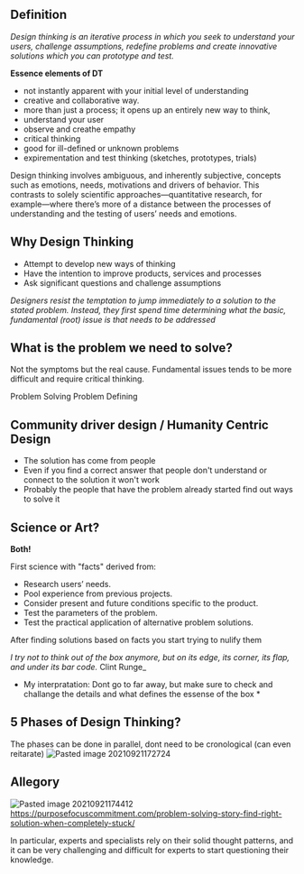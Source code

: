 ## Definition
*Design thinking is an iterative process in which you seek to understand your users, challenge assumptions, redefine problems and create innovative solutions which you can prototype and test.*

**Essence elements of DT**
- not instantly apparent with your initial level of understanding
- creative and collaborative way.
- more than just a process; it opens up an entirely new way to think,
-  understand your user
-  observe and creathe empathy
-  critical thinking
-  good for ill-defined or unknown problems
-  expirementation and test thinking (sketches, prototypes, trials)

Design thinking involves ambiguous, and inherently subjective, concepts such as emotions, needs, motivations and drivers of behavior. This contrasts to solely scientific approaches—quantitative research, for example—where there’s more of a distance between the processes of understanding and the testing of users’ needs and emotions.

## Why Design Thinking 
- Attempt to develop new ways of thinking
- Have the intention to improve products, services and processes
- Ask significant questions and challenge assumptions

_Designers resist the temptation to jump immediately to a solution to the stated problem. Instead, they first spend time determining what the basic, fundamental (root) issue is that needs to be addressed_

## What is the problem we need to solve? 
Not the symptoms but the real cause. Fundamental issues tends to be more difficult and require critical thinking.

Problem Solving 
Problem Defining

## Community driver design / Humanity Centric Design
- The solution has come from people
- Even if you find a correct answer that people don't understand or connect to the solution it won't work
- Probably the people that have the problem already started find out ways to solve it


## Science or Art?
**Both!**

First science with "facts" derived from:
-   Research users’ needs.
-   Pool experience from previous projects.
-   Consider present and future conditions specific to the product.
-   Test the parameters of the problem.
-   Test the practical application of alternative problem solutions.

After finding solutions based on facts you start trying to nulify them

_I try not to think out of the box anymore, but on its edge, its corner, its flap, and under its bar code._ Clint Runge_
* My interpratation: Dont go to far away, but make sure to check and challange the details and what defines the essense of the box *

## 5 Phases of Design Thinking?


The phases can be done in parallel, dont need to be cronological (can even reitarate)
![Pasted image 20210921172724](https://user-images.githubusercontent.com/8852693/134261745-843ecff5-e5a2-4a36-8b2a-9c5696488fdf.png)

## Allegory
![Pasted image 20210921174412](https://user-images.githubusercontent.com/8852693/134261736-7ae4ed55-159f-499c-a74d-670de44b19cb.png)
https://purposefocuscommitment.com/problem-solving-story-find-right-solution-when-completely-stuck/

 In particular, experts and specialists rely on their solid thought patterns, and it can be very challenging and difficult for experts to start questioning their knowledge.
